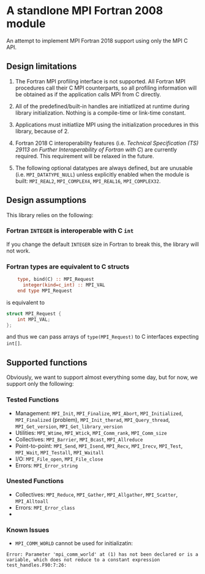# A standlone MPI Fortran 2008 module

An attempt to implement MPI Fortran 2018 support using only the MPI C API.

## Design limitations

1. The Fortran MPI profiling interface is not supported.  All Fortran MPI procedures call their C MPI counterparts, so all profiling information will be obtained as if the application calls MPI from C directly.

2. All of the predefined/built-in handles are initiatlized at runtime during library initialization. Nothing is a compile-time or link-time constant.

3. Applications must initiatlize MPI using the initialization procedures in this library, because of 2.

4. Fortran 2018 C interoperability features (i.e. _Technical Specification (TS) 29113 on Further Interoperability of Fortran with C_) are currently required.  This requirement will be relaxed in the future.

5. The following optional datatypes are always defined, but are unusable (i.e. `MPI_DATATYPE_NULL`) unless explicitly enabled when the module is built: `MPI_REAL2`, `MPI_COMPLEX4`, `MPI_REAL16`, `MPI_COMPLEX32`.

## Design assumptions

This library relies on the following:

### Fortran `INTEGER` is interoperable with C `int`

If you change the default `INTEGER` size in Fortran to break this, the library will not work.

### Fortran types are equivalent to C structs

```fortran
    type, bind(C) :: MPI_Request
      integer(kind=c_int) :: MPI_VAL
    end type MPI_Request
```
is equivalent to
```c
struct MPI_Request {
    int MPI_VAL;
};
```
and thus we can pass arrays of `type(MPI_Request)` to C interfaces expecting `int[]`.


## Supported functions

Obviously, we want to support almost everything some day, but for now, we support only the following:

### Tested Functions

* Management: `MPI_Init`, `MPI_Finalize`, `MPI_Abort`,
              `MPI_Initialized`, `MPI_Finalized` (problem), 
              `MPI_Init_therad`, `MPI_Query_thread`, 
              `MPI_Get_version`, `MPI_Get_library_version`
* Utilities: `MPI_Wtime`, `MPI_Wtick`,
             `MPI_Comm_rank`, `MPI_Comm_size`
* Collectives: `MPI_Barrier`, `MPI_Bcast`, `MPI_Allreduce`
* Point-to-point: `MPI_Send`, `MPI_Isend`, `MPI_Recv`, `MPI_Irecv`,
                  `MPI_Test`, `MPI_Wait`, `MPI_Testall`, `MPI_Waitall`
* I/O: `MPI_File_open`, `MPI_File_close`
* Errors: `MPI_Error_string`

### Unested Functions

* Collectives: `MPI_Reduce`,
               `MPI_Gather`, `MPI_Allgather`, `MPI_Scatter`, `MPI_Alltoall`
* Errors: `MPI_Error_class`
* 
### Known Issues

* `MPI_COMM_WORLD` cannot be used for initializatin:
```
Error: Parameter 'mpi_comm_world' at (1) has not been declared or is a variable, which does not reduce to a constant expression
test_handles.F90:7:26:
```
